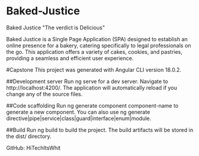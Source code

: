 # Baked-Justice
Baked Justice
"The verdict is Delicious"

Baked Justice is a Single Page Application (SPA) designed to establish an online presence for a bakery, catering specifically to legal professionals on the go. This application offers a variety of cakes, cookies, and pastries, providing a seamless and efficient user experience.

#Capstone
This project was generated with Angular CLI version 18.0.2.

##Development server
Run ng serve for a dev server. Navigate to http://localhost:4200/. The application will automatically reload if you change any of the source files.

##Code scaffolding
Run ng generate component component-name to generate a new component. You can also use ng generate directive|pipe|service|class|guard|interface|enum|module.

##Build
Run ng build to build the project. The build artifacts will be stored in the dist/ directory.

GitHub: HiTechItsWhit
